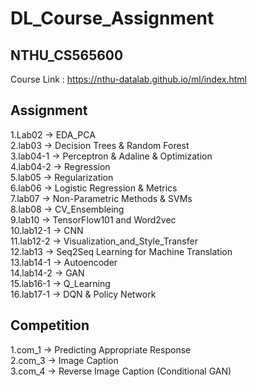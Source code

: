 # DL_Course_Assignment
## NTHU_CS565600  
Course Link : https://nthu-datalab.github.io/ml/index.html  
## Assignment  
  1.Lab02 -> EDA_PCA   
  2.lab03 -> Decision Trees & Random Forest   
  3.lab04-1 -> Perceptron & Adaline & Optimization    
  4.lab04-2 -> Regression   
  5.lab05 -> Regularization    
  6.lab06 -> Logistic Regression & Metrics    
  7.lab07 -> Non-Parametric Methods & SVMs   
  8.lab08 -> CV_Ensembleing    
  9.lab10 ->  TensorFlow101 and Word2vec   
  10.lab12-1 -> CNN   
  11.lab12-2 -> Visualization_and_Style_Transfer   
  12.lab13 -> Seq2Seq Learning for Machine Translation   
  13.lab14-1 -> Autoencoder   
  14.lab14-2 -> GAN   
  15.lab16-1 -> Q_Learning   
  16.lab17-1 -> DQN & Policy Network   
      
## Competition     
  1.com_1 -> Predicting Appropriate Response    
  2.com_3 -> Image Caption       
  3.com_4 -> Reverse Image Caption    (Conditional GAN)
